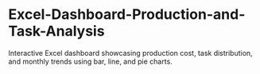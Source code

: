 # Excel-Dashboard-Production-and-Task-Analysis
Interactive Excel dashboard showcasing production cost, task distribution, and monthly trends using bar, line, and pie charts.
